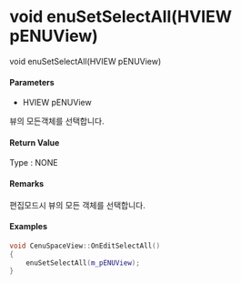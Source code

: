 # void enuSetSelectAll\(HVIEW pENUView\)

void enuSetSelectAll\(HVIEW pENUView\)

#### Parameters

* HVIEW pENUView

뷰의 모든객체를 선택합니다.

#### Return Value

Type : NONE

#### Remarks

편집모드시 뷰의 모든 객체를 선택합니다.

#### Examples

```cpp
void CenuSpaceView::OnEditSelectAll()
{
	enuSetSelectAll(m_pENUView);
}
```



